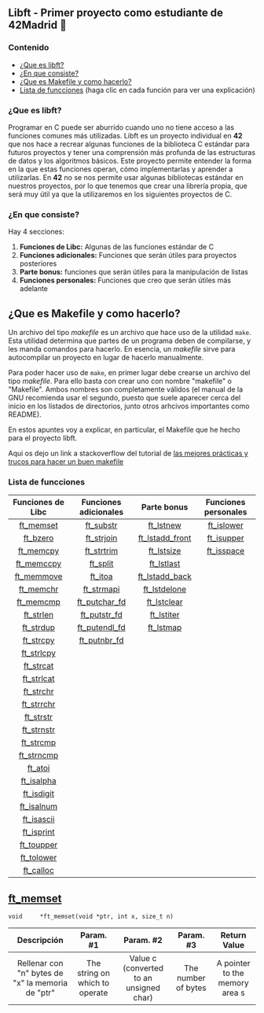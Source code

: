 ## Libft - Primer proyecto como estudiante de 42Madrid 🚀
### Contenido
* [¿Que es libft?](#que-es-libft)
* [¿En que consiste?](#en-que-consiste)
* [¿Que es Makefile y como hacerlo?](#Que-es-Makefile-y-como-hacerlo)
* [Lista de funcciones](#lista-de-funcciones)  (haga clic en cada función para ver una explicación)

### ¿Que es libft?

Programar en C puede ser aburrido cuando uno no tiene acceso a las funciones comunes más utilizadas. Libft es un proyecto individual en <b>42</b> que nos hace a recrear algunas funciones de la biblioteca C estándar para futuros proyectos  y tener una comprensión más profunda de las estructuras de datos y los algoritmos básicos. Este proyecto permite entender la forma en la que estas funciones
operan, cómo implementarlas y aprender a utilizarlas.  En <b>42</b> no se nos permite usar algunas bibliotecas estándar en nuestros proyectos, por lo que tenemos que crear una librería propia, que será muy útil ya que la utilizaremos en los siguientes proyectos de C.


### ¿En que consiste?

Hay 4 secciones:
1. **Funciones de Libc:** Algunas de las funciones estándar de C
2. **Funciones adicionales:** Funciones que serán útiles para proyectos posteriores
3. **Parte bonus:** funciones que serán útiles para la manipulación de listas
4. **Funciones personales:** Funciones que creo que serán útiles más adelante


## ¿Que es Makefile y como hacerlo?

Un archivo del tipo *makefile* es un archivo que hace uso de la utilidad `make`. Esta utilidad determina que partes de un programa deben de compilarse, y les manda comandos para hacerlo. En esencia, un *makefile* sirve para autocompilar un proyecto en lugar de hacerlo manualmente.

Para poder hacer uso de `make`, en primer lugar debe crearse un archivo del tipo *makefile*. Para ello basta con crear uno con nombre "makefile" o "Makefile". Ambos nombres son completamente válidos (el manual de la GNU recomienda usar el segundo, puesto que suele aparecer cerca del inicio en los listados de directorios, junto otros arhcivos importantes como README).

En estos apuntes voy a explicar, en particular, el Makefile que he hecho para el proyecto libft. 

Aqui os dejo un link a stackoverflow del tutorial de [las mejores prácticas y trucos para hacer un buen makefile](https://stackoverflow.com/c/42network/questions/1604/1605)



### Lista de funcciones
Funciones de Libc         | Funciones adicionales         | Parte bonus                         | Funciones personales
:-----------:             | :-----------:                 | :-----------:                       | :-----------:
[ft_memset](#ft_memset)		|[ft_substr](#ft_substr)        | [ft_lstnew](#ft_lstnew)             | [ft_islower](#ft_islower) 
[ft_bzero](#ft_bzero)		  |[ft_strjoin](#ft_strjoin)      | [ft_lstadd_front](#ft_lstadd_front) | [ft_isupper](#ft_isupper) 
[ft_memcpy](#ft_memcpy)		|[ft_strtrim](#ft_strjoin)      | [ft_lstsize](#ft_lstsize)           | [ft_isspace](#ft_isspace)   
[ft_memccpy](#ft_memccpy)	|[ft_split](#ft_split)          | [ft_lstlast](#ft_lstlast)           | 
[ft_memmove](#ft_memmove)	|[ft_itoa](#ft_itoa)            | [ft_lstadd_back](#ft_lstadd_back)   |
[ft_memchr](#ft_memchr)		|[ft_strmapi](#ft_strmapi)      | [ft_lstdelone](#ft_lstdelone)       | 
[ft_memcmp](#ft_memcmp)		|[ft_putchar_fd](#ft_putchar_fd)| [ft_lstclear](#ft_lstclear)         | 
[ft_strlen](#ft_strlen)		|[ft_putstr_fd](#ft_putstr_fd)	| [ft_lstiter](#ft_lstiter)           | 
[ft_strdup](#ft_strdup)		|[ft_putendl_fd](#ft_putendl_fd)| [ft_lstmap](#ft_lstmap)             | 
[ft_strcpy](#ft_strcpy)		|[ft_putnbr_fd](#ft_putnbr_fd)	|				                              | 
[ft_strlcpy](#ft_strlcpy)	| 	                            |			                                | 
[ft_strcat](#ft_strcat)		| 	                            |                                     | 
[ft_strlcat](#ft_strlcat)	| 	                            |                                     | 
[ft_strchr](#ft_strchr)		| 	                            |                                     | 
[ft_strrchr](#ft_strrchr)	| 	                            |                                     | 
[ft_strstr](#ft_strstr)		|                               |                                     |  
[ft_strnstr](#ft_strnstr)	| 	                            |                                     | 
[ft_strcmp](#ft_strcmp)		| 	                            |                                     | 
[ft_strncmp](#ft_strncmp)	| 	                            |                                     | 
[ft_atoi](#ft_atoi)       | 	                            |                                     | 
[ft_isalpha](#ft_isalpha)	| 	                            |                                     | 
[ft_isdigit](#ft_isdigit)	| 	                            |                                     |
[ft_isalnum](#ft_isalnum)	|                               |                                     | 
[ft_isascii](#ft_isascii)	|                               |                                     |  
[ft_isprint](#ft_isprint)	|                               |                                     | 
[ft_toupper](#ft_toupper) |                               |                                     | 
[ft_tolower](#ft_tolower)	|                               |                                     | 
[ft_calloc](#ft_calloc)   |                               |                                     |


## [ft_memset](/ft_memset.c)

`void	  *ft_memset(void *ptr, int x, size_t n)`

Descripción | Param. #1 | Param. #2 | Param. #3 | Return Value
:-----------: | :-----------: | :-----------: | :-----------: | :-----------:
Rellenar con "n" bytes de "x" la memoria de "ptr"| The string on which to operate | Value c (converted to an unsigned char) | The number of bytes | A pointer to the memory area s
